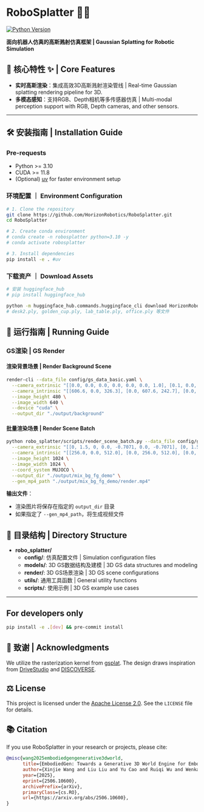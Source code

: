 # RoboSplatter 🤖💫
[![Python Version](https://img.shields.io/badge/python-3.10%2B-blue)]()

**面向机器人仿真的高斯溅射仿真框架 | Gaussian Splatting for Robotic Simulation**


## 🌟 核心特性 ✨ | Core Features

<!-- - **物理精准仿真**：基于MuJoCo的机器人动力学仿真引擎 | Physical-accurate simulation using the MuJoCo physics engine. -->
- **实时高斯渲染**：集成高效3D高斯溅射渲染管线 | Real-time Gaussian splatting rendering pipeline for 3D.
- **多模态感知**：支持RGB、Depth相机等多传感器仿真 | Multi-modal perception support with RGB, Depth cameras, and other sensors.

---

## 🛠️ 安装指南 | Installation Guide

### Pre-requests
- Python >= 3.10
- CUDA >= 11.8
- (Optional) [uv](https://docs.astral.sh/uv/) for faster environment setup

### 环境配置 ｜ Environment Configuration


```sh
# 1. Clone the repository
git clone https://github.com/HorizonRobotics/RoboSplatter.git
cd RoboSplatter

# 2. Create conda environment
# conda create -n robosplatter python=3.10 -y
# conda activate robosplatter

# 3. Install dependencies
pip install -e . #uv

```

### 下载资产 ｜ Download Assets

```sh
# 安装 huggingface_hub
# pip install huggingface_hub

python -m huggingface_hub.commands.huggingface_cli download HorizonRobotics/RoboSplatter --repo-type dataset --local-dir ./assets
# desk2.ply, golden_cup.ply, lab_table.ply, office.ply 等文件
```

## 🚀 运行指南 | Running Guide

### GS渲染 | GS Render

#### 渲染背景场景 | Render Background Scene
```sh
render-cli --data_file config/gs_data_basic.yaml \
  --camera_extrinsic "[[0.0, 0.0, 0.0, 0.0, 0.0, 0.0, 1.0], [0.1, 0.0, 0.0, 0.0, 0.0, 0.0, 1.0]]" \
  --camera_intrinsic "[[606.6, 0.0, 326.3], [0.0, 607.6, 242.7], [0.0, 0.0, 1.0]]" \
  --image_height 480 \
  --image_width 640 \
  --device "cuda" \
  --output_dir "./output/background"
```

#### 批量渲染场景 | Render Scene Batch
```sh
python robo_splatter/scripts/render_scene_batch.py --data_file config/gs_data_fg_bg_mix.yaml \
  --camera_extrinsic "[[0, 1.5, 0, 0.0, -0.7071, 0.0, -0.7071], [0, 1.5, 0.0, 0.0, -0.5, 0.0, -0.866], [0, 1.5, 0.0, 0.0, -0.2588, 0.0, -0.9659], [0, 1.5, 0.0, 0.0, 0.0, 0.0, -1.0], [0, 1.5, 0.0, 0.0, 0.2588, 0.0, -0.9659], [0, 1.5, 0.0, 0.0, 0.5, 0.0, -0.866], [0, 1.5, 0.0, 0.0, 0.7071, 0.0, -0.7071], [0, 1.5, 0.0, 0.0, 0.866, 0.0, -0.5], [0, 1.5, 0.0, 0.0, 0.9659, 0.0, -0.2588], [0, 1.5, 0.0, 0.0, 1.0, 0.0, 0.0], [0, 1.5, 0.0, 0.0, 0.9659, 0.0, 0.2588], [0, 1.5, 0.0, 0.0, 0.866, 0.0, 0.5],[0, 1.5, 0, 0.0, -0.7071, 0.0, -0.7071]]" \
  --camera_intrinsic "[[256.0, 0.0, 512.0], [0.0, 256.0, 512.0], [0.0, 0.0, 1.0]]" \
  --image_height 1024 \
  --image_width 1024 \
  --coord_system MUJOCO \
  --output_dir "./output/mix_bg_fg_demo" \
  --gen_mp4_path "./output/mix_bg_fg_demo/render.mp4"
```

**输出文件**：
- 渲染图片将保存在指定的 `output_dir` 目录
- 如果指定了 `--gen_mp4_path`，将生成视频文件

## 🚗 目录结构 | Directory Structure

- **robo_splatter/**
  - **config/**: 仿真配置文件 | Simulation configuration files
  - **models/**: 3D GS数据结构及建模 | 3D GS data structures and modeling
  - **render/**: 3D GS场景渲染 | 3D GS scene configurations
  - **utils/**: 通用工具函数 | General utility functions
  - **scripts/**: 使用示例 | 3D GS example use cases
<!-- - **projects/**: 更多综合使用示例 | More comprehensive sim usage examples(Coming Soon) -->
---



## For developers only
```sh
pip install -e .[dev] && pre-commit install
```


## 🙏 致谢 | Acknowledgments

We utilize the rasterization kernel from [gsplat](https://github.com/nerfstudio-project/gsplat).
The design draws inspiration from [DriveStudio](https://github.com/ziyc/drivestudio) and [DISCOVERSE](https://github.com/TATP-233/DISCOVERSE).


## ⚖️ License

This project is licensed under the [Apache License 2.0](LICENSE). See the `LICENSE` file for details.


## 📚 Citation

If you use RoboSplatter in your research or projects, please cite:

```bibtex
@misc{wang2025embodiedgengenerative3dworld,
      title={EmbodiedGen: Towards a Generative 3D World Engine for Embodied Intelligence},
      author={Xinjie Wang and Liu Liu and Yu Cao and Ruiqi Wu and Wenkang Qin and Dehui Wang and Wei Sui and Zhizhong Su},
      year={2025},
      eprint={2506.10600},
      archivePrefix={arXiv},
      primaryClass={cs.RO},
      url={https://arxiv.org/abs/2506.10600},
}
```
